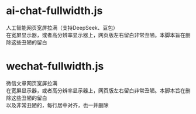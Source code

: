 # ai-chat-fullwidth.js
人工智能网页宽屏拉满（支持DeepSeek、豆包）  
在宽屏显示器，或者高分辨率显示器上，网页版左右留白非常丑陋。本脚本旨在删除这些丑陋的留白  

# wechat-fullwidth.js
微信文章网页宽屏拉满  
在宽屏显示器，或者高分辨率显示器上，网页版左右留白非常丑陋。本脚本旨在删除这些丑陋的留白  
以及非常丑陋的，每行居中对齐，也一并删除
